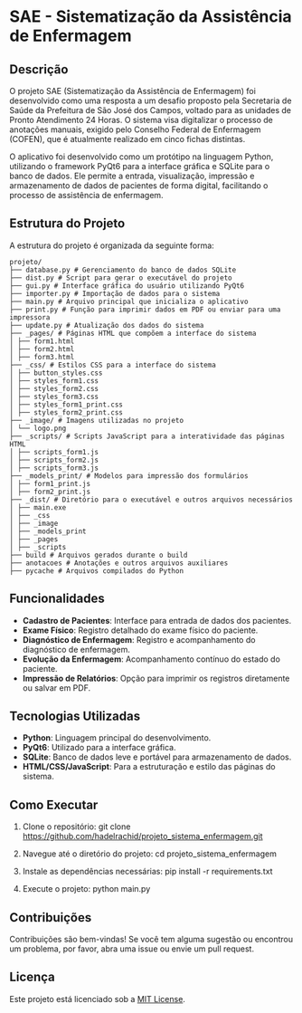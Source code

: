 # SAE - Sistematização da Assistência de Enfermagem

## Descrição

O projeto SAE (Sistematização da Assistência de Enfermagem) foi desenvolvido como uma resposta a um desafio proposto pela Secretaria de Saúde da Prefeitura de São José dos Campos, voltado para as unidades de Pronto Atendimento 24 Horas. O sistema visa digitalizar o processo de anotações manuais, exigido pelo Conselho Federal de Enfermagem (COFEN), que é atualmente realizado em cinco fichas distintas.

O aplicativo foi desenvolvido como um protótipo na linguagem Python, utilizando o framework PyQt6 para a interface gráfica e SQLite para o banco de dados. Ele permite a entrada, visualização, impressão e armazenamento de dados de pacientes de forma digital, facilitando o processo de assistência de enfermagem.

## Estrutura do Projeto

A estrutura do projeto é organizada da seguinte forma:

```
projeto/
├── database.py # Gerenciamento do banco de dados SQLite
├── dist.py # Script para gerar o executável do projeto
├── gui.py # Interface gráfica do usuário utilizando PyQt6
├── importer.py # Importação de dados para o sistema
├── main.py # Arquivo principal que inicializa o aplicativo
├── print.py # Função para imprimir dados em PDF ou enviar para uma impressora
├── update.py # Atualização dos dados do sistema
├── _pages/ # Páginas HTML que compõem a interface do sistema
│ ├── form1.html
│ ├── form2.html
│ ├── form3.html
├── _css/ # Estilos CSS para a interface do sistema
│ ├── button_styles.css
│ ├── styles_form1.css
│ ├── styles_form2.css
│ ├── styles_form3.css
│ ├── styles_form1_print.css
│ ├── styles_form2_print.css
├── _image/ # Imagens utilizadas no projeto
│ └── logo.png
├── _scripts/ # Scripts JavaScript para a interatividade das páginas HTML
│ ├── scripts_form1.js
│ ├── scripts_form2.js
│ ├── scripts_form3.js
├── _models_print/ # Modelos para impressão dos formulários
│ ├── form1_print.js
│ ├── form2_print.js
├── _dist/ # Diretório para o executável e outros arquivos necessários
│ ├── main.exe
│ ├── _css
│ ├── _image
│ ├── _models_print
│ ├── _pages
│ ├── _scripts
├── build # Arquivos gerados durante o build
├── anotacoes # Anotações e outros arquivos auxiliares
├── pycache # Arquivos compilados do Python

```

## Funcionalidades

- **Cadastro de Pacientes**: Interface para entrada de dados dos pacientes.
- **Exame Físico**: Registro detalhado do exame físico do paciente.
- **Diagnóstico de Enfermagem**: Registro e acompanhamento do diagnóstico de enfermagem.
- **Evolução da Enfermagem**: Acompanhamento contínuo do estado do paciente.
- **Impressão de Relatórios**: Opção para imprimir os registros diretamente ou salvar em PDF.

## Tecnologias Utilizadas

- **Python**: Linguagem principal do desenvolvimento.
- **PyQt6**: Utilizado para a interface gráfica.
- **SQLite**: Banco de dados leve e portável para armazenamento de dados.
- **HTML/CSS/JavaScript**: Para a estruturação e estilo das páginas do sistema.

## Como Executar

1. Clone o repositório:
git clone https://github.com/hadelrachid/projeto_sistema_enfermagem.git

2. Navegue até o diretório do projeto:
cd projeto_sistema_enfermagem

3. Instale as dependências necessárias:
pip install -r requirements.txt

4. Execute o projeto:
python main.py

## Contribuições

Contribuições são bem-vindas! Se você tem alguma sugestão ou encontrou um problema, por favor, abra uma issue ou envie um pull request.

## Licença

Este projeto está licenciado sob a [MIT License](LICENSE).


